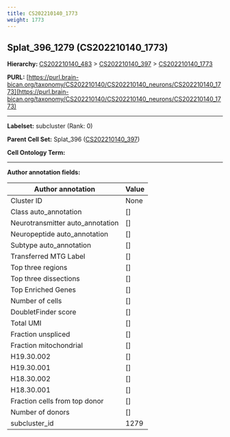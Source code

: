 ```yaml
---
title: CS202210140_1773
weight: 1773
---
```

## Splat_396_1279 (CS202210140_1773)
<b>Hierarchy: </b>
[CS202210140_483](../CS202210140_483) >
[CS202210140_397](../CS202210140_397) >
[CS202210140_1773](../CS202210140_1773)

**PURL:** [https://purl.brain-bican.org/taxonomy/CS202210140/CS202210140_neurons/CS202210140_1773](https://purl.brain-bican.org/taxonomy/CS202210140/CS202210140_neurons/CS202210140_1773)

---


**Labelset:** subcluster (Rank: 0)

**Parent Cell Set:** Splat_396 ([CS202210140_397](../CS202210140_397))



**Cell Ontology Term:** 

[MARKER GENES.]: #


---

[TRANSFERRED ANNOTATIONS.]: #


[AUTHOR ANNOTATION FIELDS.]: #


**Author annotation fields:**

| Author annotation | Value |
|-------------------|-------|
|Cluster ID|None|
|Class auto_annotation|[]|
|Neurotransmitter auto_annotation|[]|
|Neuropeptide auto_annotation|[]|
|Subtype auto_annotation|[]|
|Transferred MTG Label|[]|
|Top three regions|[]|
|Top three dissections|[]|
|Top Enriched Genes|[]|
|Number of cells|[]|
|DoubletFinder score|[]|
|Total UMI|[]|
|Fraction unspliced|[]|
|Fraction mitochondrial|[]|
|H19.30.002|[]|
|H19.30.001|[]|
|H18.30.002|[]|
|H18.30.001|[]|
|Fraction cells from top donor|[]|
|Number of donors|[]|
|subcluster_id|1279|
